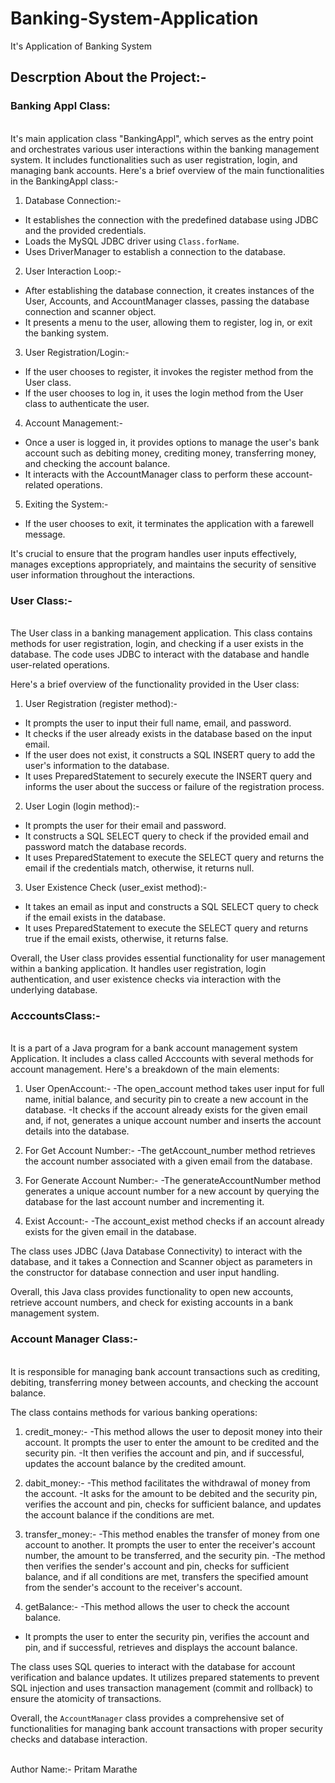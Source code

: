 # Banking-System-Application
It's Application of Banking System
<br>

<h2>Descrption About the Project:- </h2>
<h3>Banking Appl Class:</h3>
<br>
 It's  main application class "BankingAppl", which serves as the entry point and orchestrates various user interactions within the banking management system. It includes functionalities such as user registration, login, and managing bank accounts. Here's a brief overview of the main functionalities in the BankingAppl class:-

1.  Database Connection:-
   - It establishes the connection with the predefined database using JDBC and the provided credentials.
   - Loads the MySQL JDBC driver using `Class.forName`.
   - Uses DriverManager to establish a connection to the database.

2.  User Interaction Loop:-
   - After establishing the database connection, it creates instances of the User, Accounts, and AccountManager classes, passing the database connection and scanner object.
   - It presents a menu to the user, allowing them to register, log in, or exit the banking system.

3.  User Registration/Login:-
   - If the user chooses to register, it invokes the register method from the User class.
   - If the user chooses to log in, it uses the login method from the User class to authenticate the user.

4.  Account Management:-
   - Once a user is logged in, it provides options to manage the user's bank account such as debiting money, crediting money, transferring money, and checking the account balance.
   - It interacts with the AccountManager class to perform these account-related operations.

5.  Exiting the System:-
   - If the user chooses to exit, it terminates the application with a farewell message.

  It's crucial to ensure that the program handles user inputs effectively, manages exceptions appropriately, and maintains the security of sensitive user information throughout the interactions.


<h3>User Class:-</h3>
<br>
 The  User class in a banking management application. This class contains methods for user registration, login, and checking if a user exists in the database. The code uses JDBC to interact with the database and handle user-related operations.

Here's a brief overview of the functionality provided in the User class:

1.  User Registration (register method):-
   - It prompts the user to input their full name, email, and password.
   - It checks if the user already exists in the database based on the input email.
   - If the user does not exist, it constructs a SQL INSERT query to add the user's information to the database.
   - It uses PreparedStatement to securely execute the INSERT query and informs the user about the success or failure of the registration process.

2.  User Login (login method):-
   - It prompts the user for their email and password.
   - It constructs a SQL SELECT query to check if the provided email and password match the database records.
   - It uses PreparedStatement to execute the SELECT query and returns the email if the credentials match, otherwise, it returns null.

3.  User Existence Check (user_exist method):-
   - It takes an email as input and constructs a SQL SELECT query to check if the email exists in the database.
   - It uses PreparedStatement to execute the SELECT query and returns true if the email exists, otherwise, it returns false.

Overall, the User class provides essential functionality for user management within a banking application. It handles user registration, login authentication, and user existence checks via interaction with the underlying database.


<h3>AcccountsClass:-</h3><br>
 It is a part of a Java program for a bank account management system Application. It includes a class called  Acccounts  with several methods for account management. Here's a breakdown of the main elements:

1. User OpenAccount:- 
   -The open_account method takes user input for full name, initial balance, and security pin to create a new account in the database. 
   -It checks if the account already exists for the given email and, if not, generates a unique account number and inserts the account details into the database.

2.  For Get Account Number:-
   -The getAccount_number method retrieves the account number associated with a given email from the database.

3. For Generate Account Number:-
   -The generateAccountNumber method generates a unique account number for a new account by querying the database for the last account number and incrementing it.

4. Exist Account:-
   -The account_exist method checks if an account already exists for the given email in the database.

The class uses JDBC (Java Database Connectivity) to interact with the database, and it takes a Connection and Scanner object as parameters in the constructor for database connection and user input handling.

Overall, this Java class provides functionality to open new accounts, retrieve account numbers, and check for existing accounts in a bank management system.  


<h3>Account Manager Class:-</h3><br>
 It is responsible for managing bank account transactions such as crediting, debiting, transferring money between accounts, and checking the account balance.

The class contains methods for various banking operations:
1.  credit_money:- 
   -This method allows the user to deposit money into their account. It prompts the user to enter the amount to be credited and the security pin. 
   -It then verifies the account and pin, and if successful, updates the account balance by the credited amount.

2.  dabit_money:-
   -This method facilitates the withdrawal of money from the account. 
   -It asks for the amount to be debited and the security pin, verifies the account and pin, checks for sufficient balance, and updates the account balance if the conditions are met.

3.  transfer_money:-
   -This method enables the transfer of money from one account to another. It prompts the user to enter the receiver's account number, the amount to be transferred, and the security pin. 
   -The method then verifies the sender's account and pin, checks for sufficient balance, and if all conditions are met, transfers the specified amount from the sender's account to the receiver's account.

4.  getBalance:- 
   -This method allows the user to check the account balance.
   - It prompts the user to enter the security pin, verifies the account and pin, and if successful, retrieves and displays the account balance.

The class uses SQL queries to interact with the database for account verification and balance updates. It utilizes prepared statements to prevent SQL injection and uses transaction management (commit and rollback) to ensure the atomicity of transactions.

Overall, the `AccountManager` class provides a comprehensive set of functionalities for managing bank account transactions with proper security checks and database interaction.  

<br>
Author Name:- Pritam Marathe

